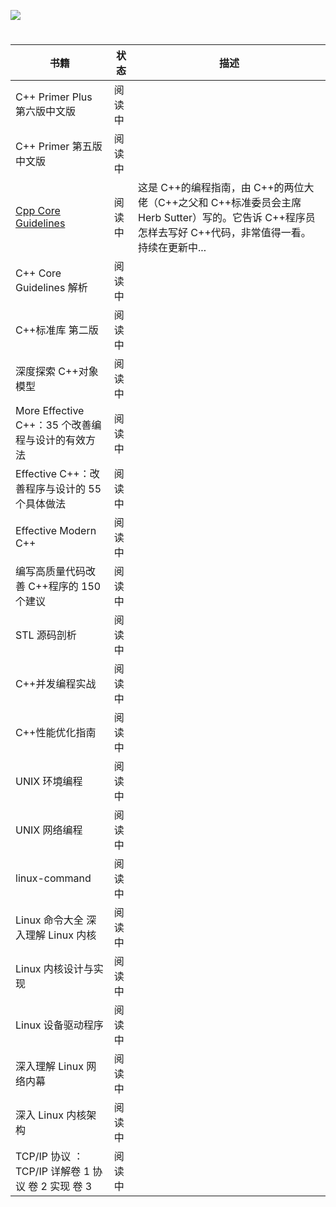 ![](https://img.shields.io/badge/更新时间-2023.12.11-yellow.svg)

#

| 书籍                                                               | 状态   | 描述                                                                                                                                                   |
| ------------------------------------------------------------------ | ------ | ------------------------------------------------------------------------------------------------------------------------------------------------------ |
| C++ Primer Plus 第六版中文版                                       | 阅读中 |                                                                                                                                                        |
| C++ Primer 第五版中文版                                            | 阅读中 |                                                                                                                                                        |
| [Cpp Core Guidelines](https://github.com/isocpp/CppCoreGuidelines) | 阅读中 | 这是 C++的编程指南，由 C++的两位大佬（C++之父和 C++标准委员会主席 Herb Sutter）写的。它告诉 C++程序员怎样去写好 C++代码，非常值得一看。持续在更新中... |
| C++ Core Guidelines 解析                                           | 阅读中 |                                                                                                                                                        |
| C++标准库 第二版                                                   | 阅读中 |                                                                                                                                                        |
| 深度探索 C++对象模型                                               | 阅读中 |                                                                                                                                                        |
| More Effective C++：35 个改善编程与设计的有效方法                  | 阅读中 |                                                                                                                                                        |
| Effective C++：改善程序与设计的 55 个具体做法                      | 阅读中 |                                                                                                                                                        |
| Effective Modern C++                                               | 阅读中 |                                                                                                                                                        |
| 编写高质量代码改善 C++程序的 150 个建议                            | 阅读中 |                                                                                                                                                        |
| STL 源码剖析                                                       | 阅读中 |                                                                                                                                                        |
| C++并发编程实战                                                    | 阅读中 |                                                                                                                                                        |
| C++性能优化指南                                                    | 阅读中 |                                                                                                                                                        |
| UNIX 环境编程                                                      | 阅读中 |                                                                                                                                                        |
| UNIX 网络编程                                                      | 阅读中 |                                                                                                                                                        |
| linux-command                                                      | 阅读中 |                                                                                                                                                        |
| Linux 命令大全 深入理解 Linux 内核                                 | 阅读中 |                                                                                                                                                        |
| Linux 内核设计与实现                                               | 阅读中 |                                                                                                                                                        |
| Linux 设备驱动程序                                                 | 阅读中 |                                                                                                                                                        |
| 深入理解 Linux 网络内幕                                            | 阅读中 |                                                                                                                                                        |
| 深入 Linux 内核架构                                                | 阅读中 |                                                                                                                                                        |
| TCP/IP 协议 ：TCP/IP 详解卷 1 协议 卷 2 实现 卷 3                  | 阅读中 |                                                                                                                                                        |
